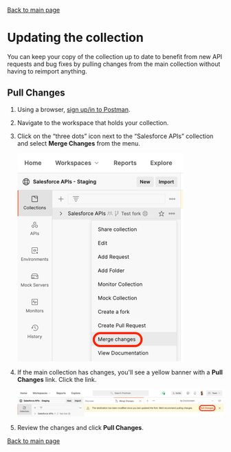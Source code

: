 [Back to main page](README.md)

# Updating the collection

You can keep your copy of the collection up to date to benefit from new API requests and bug fixes by pulling changes from the main collection without having to reimport anything.


## Pull Changes

1. Using a browser, [sign up/in to Postman](https://identity.getpostman.com/login).
1. Navigate to the workspace that holds your collection.
1. Click on the “three dots” icon next to the “Salesforce APIs” collection and select **Merge Changes** from the menu.

    ![Merge changes screenshot](doc-gfx/web/merge-changes.png)

1. If the main collection has changes, you'll see a yellow banner with a **Pull Changes** link. Click the link.

    ![Pull changes screenshot](doc-gfx/web/pull-changes.png)

1. Review the changes and click **Pull Changes**.


[Back to main page](README.md)
